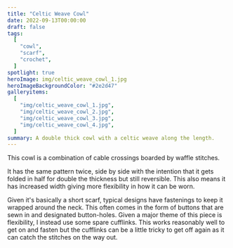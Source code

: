 ```yaml
---
title: "Celtic Weave Cowl"
date: 2022-09-13T00:00:00
draft: false
tags:
  [
    "cowl",
    "scarf",
    "crochet",
  ]
spotlight: true
heroImage: img/celtic_weave_cowl_1.jpg
heroImageBackgroundColor: "#2e2d47"
galleryitems:
  [
    "img/celtic_weave_cowl_1.jpg",
    "img/celtic_weave_cowl_2.jpg",
    "img/celtic_weave_cowl_3.jpg",
    "img/celtic_weave_cowl_4.jpg",
  ]
summary: A double thick cowl with a celtic weave along the length.
---
```


This cowl is a combination of cable crossings boarded by waffle stitches.

It has the same pattern twice, side by side with the intention that it gets folded in half for double the thickness but still reversible.
This also means it has increased width giving more flexibility in how it can be worn.

Given it's basically a short scarf, typical designs have fastenings to keep it wrapped around the neck.
This often comes in the form of buttons that are sewn in and designated button-holes. Given a major theme of this piece is flexibility, I instead use some spare cufflinks.
This works reasonably well to get on and fasten but the cufflinks can be a little tricky to get off again as it can catch the stitches on the way out.
